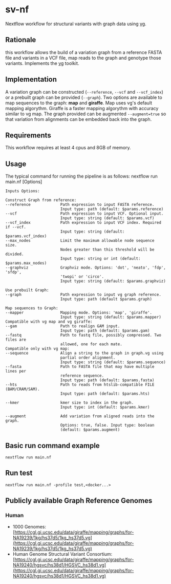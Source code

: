 # sv-nf
Nextflow workflow for structural variants with graph data using [vg](https://github.com/vgteam/vg).

## Rationale
this workflow allows the build of a variation graph from a reference FASTA file and variants in a 
VCF file, map reads to the graph and genotype those variants. Implements the [vg](https://github.com/vgteam/vg) toolkit.

## Implementation
A variation graph can be constructed (`--reference`, `--vcf` and `--vcf_index`) or a prebuilt graph can be provided (`--graph`).
Two options are available to map sequences to the graph: **map** and **giraffe**. Map uses vg's default mapping algorythm. 
Giraffe is a faster mapping algorythm with accuracy similar to vg map. 
The graph provided can be augmented `--augment=true` so that variation from alignments can be embedded back into the graph.

## Requirements
This workflow requires at least 4 cpus and 8GB of memory.

## Usage
The typical command for running the pipeline is as follows:
    nextflow run main.nf [Options]
    
    Inputs Options:

    Construct Graph from reference:
    --reference             Path expression to input FASTA reference.
                            Input type: path (default: $params.reference)
    --vcf                   Path expression to input VCF. Optional input.
                            Input type: string (default: $params.vcf)
    --vcf_index             Path expression to input VCF index. Required if --vcf.
                            Input type: string (default: $params.vcf_index)
    --max_nodes             Limit the maximum allowable node sequence size.
                            Nodes greater than this threshold will be divided.
                            Input type: string or int (default: $params.max_nodes)
    --graphviz              Graphviz mode. Options: 'dot', 'neato', 'fdp', 'sfdp',
                            'twopi' or 'circo'.
                            Input type: string (default: $params.graphviz)
    
    Use prebuilt Graph:
    --graph                 Path expression to input vg graph reference.
                            Input type: path (default $params.graph)

    Map sequences to Graph:
    --mapper                Mapping mode. Options: 'map', 'giraffe'.
                            Input type: string (default: $params.mapper)
    Compatible with vg map and vg giraffe:
    --gam                   Path to realign GAM input.
                            Input type: path (default: $params.gam)
    --fastq                 Path to fastq file, possibly compressed. Two files are 
                            allowed, one for each mate.
    Compatible only with vg map:
    --sequence              Align a string to the graph in graph.vg using 
                            partial order alignment.
                            Input type: string (default: $params.sequence)
    --fasta                 Path to FASTA file that may have multiple lines per 
                            reference sequence.
                            Input type: path (default: $params.fasta)
    --hts                   Path to reads from htslib-compatible FILE (BAM/CRAM/SAM).
                            Input type: path (default: $params.hts)
    
    --kmer                  kmer size to index in the graph.
                            Input type: int (default: $params.kmer)
    
    --augment               Add variation from aligned reads into the graph.
                            Options: true, false. Input type: boolean
                            (default: $params.augment)

## Basic run command example
    nextflow run main.nf

## Run test
    nextflow run main.nf -profile test,<docker...>

## Publicly available Graph Reference Genomes
### Human
- 1000 Genomes: [https://cgl.gi.ucsc.edu/data/giraffe/mapping/graphs/for-NA19239/1kg/hs37d5/1kg_hs37d5.vg](https://cgl.gi.ucsc.edu/data/giraffe/mapping/graphs/for-NA19239/1kg/hs37d5/1kg_hs37d5.vg)
- Human Genome Structural Variant Consortium: [https://cgl.gi.ucsc.edu/data/giraffe/mapping/graphs/for-NA19240/hgsvc/hs38d1/HGSVC_hs38d1.vg](https://cgl.gi.ucsc.edu/data/giraffe/mapping/graphs/for-NA19240/hgsvc/hs38d1/HGSVC_hs38d1.vg)